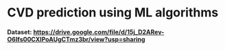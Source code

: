# CVD prediction using ML algorithms
#### Dataset: https://drive.google.com/file/d/15j_D2ARev-O6Ifs00CXlPoAUgCTmz3br/view?usp=sharing
